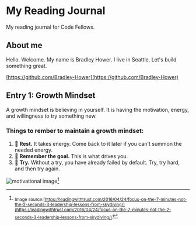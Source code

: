 # My Reading Journal
My reading journal for Code Fellows.
## About me
Hello. Welcome. My name is Bradley Hower. I live in Seattle. Let's build something great. 

[https://github.com/Bradley-Hower](https://github.com/Bradley-Hower)


<!-- Entry 1:  Growth Mindset - Created 2023/07/18, Modified 2023/07/18 -->
## Entry 1: Growth Mindset 
A growth mindset is believing in yourself. It is having the motivation, energy, and willingness to try something new. 

### Things to rember to maintain a growth mindset:
1. 🛌 **Rest.** It takes energy. Come back to it later if you can't summon the needed energy.
2. 🏁 **Remember the goal.** This is what drives you.
3. 🔨 **Try.** Without a try, you have already failed by default. Try, try hard, and then try again.

![motivational image](https://github.com/Bradley-Hower/reading-notes/assets/139923955/4bdc9674-e751-466d-9800-4dbd09b11197)[^1]

[^1]: <sub>Image source:[https://leadingwithtrust.com/2016/04/24/focus-on-the-7-minutes-not-the-2-seconds-3-leadership-lessons-from-skydiving/](https://leadingwithtrust.com/2016/04/24/focus-on-the-7-minutes-not-the-2-seconds-3-leadership-lessons-from-skydiving/)</sub> 

